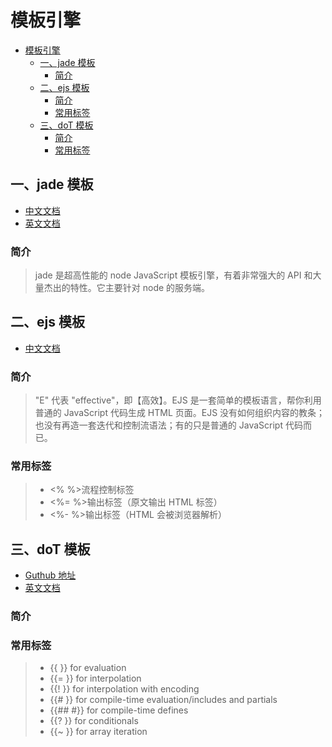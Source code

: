 # 模板引擎
<!-- TOC -->

- [模板引擎](#模板引擎)
  - [一、jade 模板](#一jade-模板)
    - [简介](#简介)
  - [二、ejs 模板](#二ejs-模板)
    - [简介](#简介-1)
    - [常用标签](#常用标签)
  - [三、doT 模板](#三dot-模板)
    - [简介](#简介-2)
    - [常用标签](#常用标签-1)

<!-- /TOC -->
## 一、jade 模板

- [中文文档](http://www.nooong.com/docs/jade_chinese.htm)
- [英文文档](http://www.nodeclass.com/api/jade.html)

### 简介

> jade 是超高性能的 node JavaScript 模板引擎，有着非常强大的 API 和大量杰出的特性。它主要针对 node 的服务端。

## 二、ejs 模板

- [中文文档](https://ejs.bootcss.com/)

### 简介

> "E" 代表 "effective"，即【高效】。EJS 是一套简单的模板语言，帮你利用普通的 JavaScript 代码生成 HTML 页面。EJS 没有如何组织内容的教条；也没有再造一套迭代和控制流语法；有的只是普通的 JavaScript 代码而已。

### 常用标签

> - <% %>流程控制标签
> - <%= %>输出标签（原文输出 HTML 标签）
> - <%- %>输出标签（HTML 会被浏览器解析）

## 三、doT 模板

- [Guthub 地址](https://github.com/olado/doT)
- [英文文档](http://olado.github.io/doT/)

### 简介

### 常用标签

> - {{ }} for evaluation
> - {{= }} for interpolation
> - {{! }} for interpolation with encoding
> - {{# }} for compile-time evaluation/includes and partials
> - {{## #}} for compile-time defines
> - {{? }} for conditionals
> - {{~ }} for array iteration
